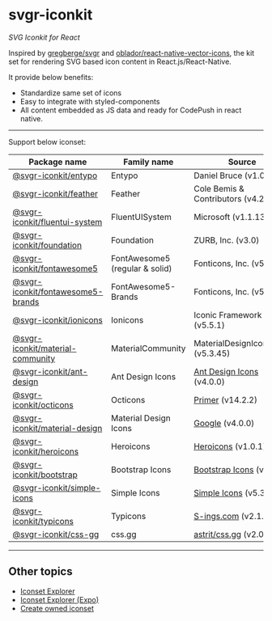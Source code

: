 # svgr-iconkit
_SVG Iconkit for React_


Inspired by [gregberge/svgr](https://github.com/gregberge/svgr) and [oblador/react-native-vector-icons](https://github.com/oblador/react-native-vector-icons), the kit set for rendering SVG based icon content in React.js/React-Native.

It provide below benefits:
- Standardize same set of icons
- Easy to integrate with styled-components
- All content embedded as JS data and ready for CodePush in react native.


---

Support below iconset:


| Package name | Family name | Source | 
| --- | --- | --- | 
| [@svgr-iconkit/entypo](https://www.npmjs.com/package/@svgr-iconkit/entypo) | Entypo | Daniel Bruce (v1.0.1) |
| [@svgr-iconkit/feather](https://www.npmjs.com/package/@svgr-iconkit/feather) | Feather | Cole Bemis & Contributors (v4.28.0) |
| [@svgr-iconkit/fluentui-system](https://www.npmjs.com/package/@svgr-iconkit/fluentui-system) | FluentUISystem | Microsoft (v1.1.130) |
| [@svgr-iconkit/foundation](https://www.npmjs.com/package/@svgr-iconkit/foundation) | Foundation | ZURB, Inc. (v3.0) |
| [@svgr-iconkit/fontawesome5](https://www.npmjs.com/package/@svgr-iconkit/fontawesome5) | FontAwesome5 (regular & solid) | Fonticons, Inc. (v5.13.0) |
| [@svgr-iconkit/fontawesome5-brands](https://www.npmjs.com/package/@svgr-iconkit/fontawesome5-brands) | FontAwesome5-Brands | Fonticons, Inc. (v5.13.0) |
| [@svgr-iconkit/ionicons](https://www.npmjs.com/package/@svgr-iconkit/ionicons) | Ionicons | Iconic Framework (v5.5.1) |
| [@svgr-iconkit/material-community](https://www.npmjs.com/package/@svgr-iconkit/material-community) | MaterialCommunity | MaterialDesignIcons.com (v5.3.45) |
| [@svgr-iconkit/ant-design](https://www.npmjs.com/package/@svgr-iconkit/ant-design) | Ant Design Icons | [Ant Design Icons](https://github.com/ant-design/ant-design-icons) (v4.0.0) |
| [@svgr-iconkit/octicons](https://www.npmjs.com/package/@svgr-iconkit/octicons) | Octicons | [Primer](https://github.com/primer/octicons) (v14.2.2) |
| [@svgr-iconkit/material-design](https://www.npmjs.com/package/@svgr-iconkit/material-design) | Material Design Icons | [Google](https://github.com/google/material-design-icons) (v4.0.0) |
| [@svgr-iconkit/heroicons](https://www.npmjs.com/package/@svgr-iconkit/heroicons) | Heroicons | [Heroicons](https://github.com/tailwindlabs/heroicons/) (v1.0.1) |
| [@svgr-iconkit/bootstrap](https://www.npmjs.com/package/@svgr-iconkit/bootstrap) | Bootstrap Icons | [Bootstrap Icons](https://github.com/twbs/icons) (v1.5.0) |
| [@svgr-iconkit/simple-icons](https://www.npmjs.com/package/@svgr-iconkit/simple-icons) | Simple Icons | [Simple Icons](https://github.com/simple-icons/simple-icons) (v5.3.0) |
| [@svgr-iconkit/typicons](https://www.npmjs.com/package/@svgr-iconkit/typicons) | Typicons | [S-ings.com](https://www.s-ings.com/typicons/) (v2.1.1) |
| [@svgr-iconkit/css-gg](https://www.npmjs.com/package/@svgr-iconkit/css-gg) | css.gg | [astrit/css.gg](https://github.com/astrit/css.gg) (v2.0.0) |

---
## Other topics

- [Iconset Explorer](/explorer)
- [Iconset Explorer (Expo)](https://expo.io/@lemankk/svgr-iconkit-expo-explorer)
- [Create owned iconset](/CreateOwnedIconset.md)
